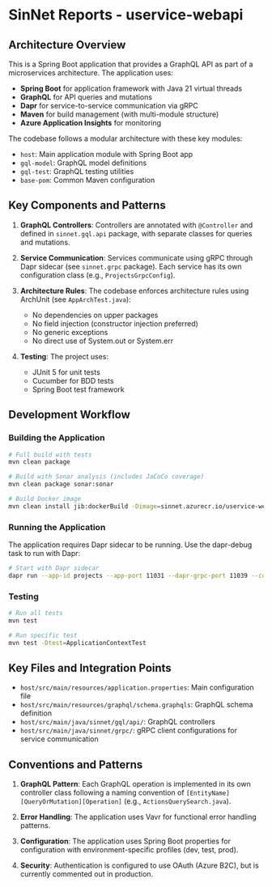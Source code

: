 # SinNet Reports - uservice-webapi

## Architecture Overview

This is a Spring Boot application that provides a GraphQL API as part of a microservices architecture. The application uses:

- **Spring Boot** for application framework with Java 21 virtual threads
- **GraphQL** for API queries and mutations
- **Dapr** for service-to-service communication via gRPC
- **Maven** for build management (with multi-module structure)
- **Azure Application Insights** for monitoring

The codebase follows a modular architecture with these key modules:
- `host`: Main application module with Spring Boot app
- `gql-model`: GraphQL model definitions
- `gql-test`: GraphQL testing utilities
- `base-pom`: Common Maven configuration

## Key Components and Patterns

1. **GraphQL Controllers**: Controllers are annotated with `@Controller` and defined in `sinnet.gql.api` package, with separate classes for queries and mutations.

2. **Service Communication**: Services communicate using gRPC through Dapr sidecar (see `sinnet.grpc` package). Each service has its own configuration class (e.g., `ProjectsGrpcConfig`).

3. **Architecture Rules**: The codebase enforces architecture rules using ArchUnit (see `AppArchTest.java`):
   - No dependencies on upper packages
   - No field injection (constructor injection preferred)
   - No generic exceptions
   - No direct use of System.out or System.err

4. **Testing**: The project uses:
   - JUnit 5 for unit tests
   - Cucumber for BDD tests
   - Spring Boot test framework

## Development Workflow

### Building the Application

```bash
# Full build with tests
mvn clean package

# Build with Sonar analysis (includes JaCoCo coverage)
mvn clean package sonar:sonar

# Build Docker image
mvn clean install jib:dockerBuild -Dimage=sinnet.azurecr.io/uservice-webapi-host:latest -DskipTests
```

### Running the Application

The application requires Dapr sidecar to be running. Use the dapr-debug task to run with Dapr:

```bash
# Start with Dapr sidecar
dapr run --app-id projects --app-port 11031 --dapr-grpc-port 11039 --components-path ../../.components -- java -jar target/uservice-webapi-host-0.1.3.jar
```

### Testing

```bash
# Run all tests
mvn test

# Run specific test
mvn test -Dtest=ApplicationContextTest
```

## Key Files and Integration Points

- `host/src/main/resources/application.properties`: Main configuration file
- `host/src/main/resources/graphql/schema.graphqls`: GraphQL schema definition
- `host/src/main/java/sinnet/gql/api/`: GraphQL controllers
- `host/src/main/java/sinnet/grpc/`: gRPC client configurations for service communication

## Conventions and Patterns

1. **GraphQL Pattern**: Each GraphQL operation is implemented in its own controller class following a naming convention of `[EntityName][QueryOrMutation][Operation]` (e.g., `ActionsQuerySearch.java`).

2. **Error Handling**: The application uses Vavr for functional error handling patterns.

3. **Configuration**: The application uses Spring Boot properties for configuration with environment-specific profiles (dev, test, prod).

4. **Security**: Authentication is configured to use OAuth (Azure B2C), but is currently commented out in production.
